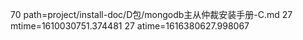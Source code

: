 70 path=project/install-doc/D包/mongodb主从仲裁安装手册-C.md
27 mtime=1610030751.374481
27 atime=1616380627.998067
